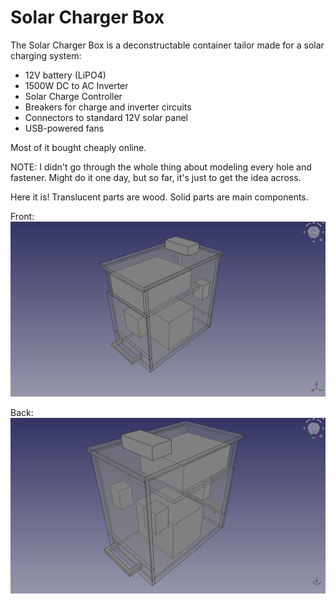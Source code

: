 Solar Charger Box
=================

The Solar Charger Box is a deconstructable container tailor made for a solar charging system:
* 12V battery (LiPO4)
* 1500W DC to AC Inverter
* Solar Charge Controller
* Breakers for charge and inverter circuits
* Connectors to standard 12V solar panel
* USB-powered fans

Most of it bought cheaply online.

NOTE: I didn't go through the whole thing about modeling every hole and fastener. Might do it one day, but so far, it's just to get the
idea across.

Here it is! Translucent parts are wood. Solid parts are main components.

Front:
![](images/solar_charger_box_front_isometric.png)

Back:
![](images/solar_charger_box_back_isometric.png)
